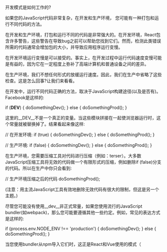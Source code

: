 
开发模式是如何工作的?

如果您的JavaScript代码非常复杂，在开发和生产环境， 您可能有一种打包和运行不同代码的方法。

在开发和生产环境，打包和运行不同的代码是非常强大的。在开发环境，React包含许多警告，这些警告在导致bug之前可以帮助您找到它们。然而，检测此类错误所需的代码通常会增加包的大小，并导致应用程序运行变慢。

在开发环境运行变慢是可以接受的。事实上，在开发过程中运行代码速度变慢可能是有益的，因为它在一定程度上弥补了高端计算机和普通设备之间的差异。

在生产环境，我们不想任何形式的放缓运行速度。因此，我们在生产中省略了这些检查。这是怎么回事?让我们来看看。

在开发中，运行不同代码正确的方法，取决于JavaScript构建途径(以及是否有)。Facebook是这样的:

if (__DEV__) {
  doSomethingDev();
} else {
  doSomethingProd();
}

这里的__DEV__不是一个真正的变量。当这些模块拼接在一起使浏览器运行时，这个常量就被替换掉了。结果看起来像这样:

// 在开发环境:
if (true) {
  doSomethingDev();
} else {
  doSomethingProd();
}

// 生产环境:
if (false) {
  doSomethingDev();
} else {
  doSomethingProd(); 
}

在生产环境，您需要压缩工具对代码进行压缩（例如：terser）。大多数JavaScript压缩工具将无效的代码做一个有限形式的压缩，例如删除if (false)分支的代码。所以在生产中你只会看到:

// 生产环境压缩之后的代码
doSomethingProd();

(注意：用主流JavaScript工具有效地删除无效代码有很大的限制，但这是另一个主题。)

尽管您可能没有使用__dev__非正式常量，如果您使用流行的JavaScript bundler(如webpack)，那么您可能要遵循其他一些约定。例如，常见的表达方式是这样的:

if (process.env.NODE_ENV !== 'production') {
  doSomethingDev();
} else {
  doSomethingProd();
}

当您使用bundler从npm导入它们时，这正是React和Vue使用的模式（<script>标签构建开发和生产两个不同的版本，.js和.min.js文件）

这个特殊的约定最初来自Node.js。在node.js，有一个全局进程变量，公开系统的环境变量作为process.env对象的一个属性。然而，当您在前端代码库中看到这种模式时，通常不会涉及任何实际的process变量。

相反,整个的process.env.NODE_ENV表达式在构建时被字符串文字所替代,例如我们的非正式__DEV__常量

// 开发环境:
if ('development' !== 'production') { // true
  doSomethingDev();
} else {
  doSomethingProd();
}

// 在生产环境
if ('production' !== 'production') { // false
  doSomethingDev();
} else {
  doSomethingProd();
}

因为整个表达式是常量('production' !== 'production'必然为false)，所以压缩工具也可以删除其他分支代码。

// 生产环境压缩后:
doSomethingProd();

Mischief管理。

注意，这对更复杂的表达式不起作用:
let mode = 'production';
if (mode !== 'production') {
	// 不能保证被消除
}

由于语言的动态特性，JavaScript静态分析工具不是很智能。当他们看到像mode这样的变量而不是像false或'production' !== 'production'这样的静态表达式时，他们通常不会消除。

同样，当使用高级的import语句时，在JavaScript中，跨模块删除无效的代码不能很好的起作用:

// 不保证被消除
import {someFunc} from 'some-module';

if (false) {
  someFunc();
}

因此，您需要以一种非常机械的方式编写代码，使条件绝对是静态的，并确保要消除的所有代码都在其中。

要使所有这些工作正常，您的bundler需要process.env.NODE_ENV替换，并需要知道您希望以哪种模式构建项目。

几年前，常常忘记配置环境。经常会看到一个处于开发模式的项目部署到生产环境中。

这很糟糕，因为这会使网站加载和运行速度变慢。

在过去两年中，情况有了显著的改善。例如，webpack添加了一个简单的模式选项，代替手动配置process.env.NODE_ENV。在开发模式网站React DevTools显示一个红色图标，这使得用户很容易发现甚至报告。
 

像Create React App、Next/Nuxt、Vue CLI、Gatsby和其他一些特有的设置，将开发构建和生产构建分离成两个单独的命令使它变得更糟糕(例如，npm start和npm run build)。通常，只部署生产版本，因此开发人员不能再犯这个错误。

总是有这样一种说法，即生产模式是需要默认的，而开发模式需要opt-in。就我个人而言，我不认为这个论点有说服力。从开发模式警告中获益最多的人通常是库的新手。他们不知道如何打开它，这些警告没有及时被察觉，导致未在早期发现很多bug。

是的，性能问题很糟糕。但向最终用户提供有缺陷的体验也是如此。例如，
React key warning有助于防止错误，比如向错误的人或购买错误的产品的人发送消息。禁用此警告进行开发对您和您的用户都是一个重大风险。如果默认情况下它是关闭的，那么当您找到toggle并打开它时，您将有太多警告需要清除。所以大多数人会把它切换回去。这就是为什么需要从一开始就打开它，而不是稍后才启用它。

最后，即使开发警告是可选的，并且开发人员知道在开发的早期就启用它们，我们回到最初的问题。部署到生产环境时，有人会不小心让它们处于打开状态!

就我个人而言，我相信工具显示和使用正确的模式，取决于您是在调试还是部署。几十年来，除了web浏览器之外，几乎所有其他环境(无论是移动环境、桌面环境还是服务器环境)就有一种方法来加载和区分开发和生产构建。

提出并依赖于特别的约定，而不是库。也许JavaScript环境是时候把这种区别看作是头等需要了。

理论说得够多了!
让我们再来看看这段代码:
if (process.env.NODE_ENV !== 'production') {
  doSomethingDev();
} else {
  doSomethingProd();
}
您可能会想:如果前端没有真正的process对象，为什么像React和Vue这样的库在npm构建中要依赖它?
(再次澄清一下,script标签可以在浏览器中加载，React和Vue都提供，不要依赖于它，相反，您必须在开发.js文件和生产.min.js文件之间做出选择，下面的小节只讨论如何通过从npm导入一个bundler来使用React或Vue)


就像编程中的许多事情一样，这种特殊的约定主要有历史原因。我们仍然在使用它，因为现在它被不同的工具广泛采用。转换到其他东西代价是很高的。

那么它背后的历史是什么呢?

在import和exports语法标准化之前的很多年，有几种相互竞争的方式来表达模块之间的关系。Node.js推广了require()和module.exports，被称为CommonJS。

早期发布在npm上的代码是为Node.js编写的。Express是最流行的Node服务器端框架（也许现在仍然如此），并使用NODE_ENV环境变量启用生产模式。其他一些npm包也采用了相同的约定。

早期的JavaScript打包，如browserify，希望能够在前端项目中使用来自npm的代码。(你可能无法想象当时在前端几乎没有人使用npm!)因此，他们将Node.js生态系统中已经存在的相同约定扩展到前端代码。

最初的“envify”版本于2013年发布。在那个时代，React当时是开源的。使用browserify的npm似乎是打包前端CommonJS代码的最佳解决方案。

从一开始，React开始提供npm构建。React越来越流行，与CommonJS模块和前端代码通过npm模块化编写JavaScript的实践也是如此

在生产模式，React需要删除development-only的代码。Browserify已经为这个问题提供了一个解决方案，为了npm 构建，React也采用了process.env.NODE_ENV的约定。随着时间的推移，许多其他工具和库，包括webpack和Vue，也是这么做的。

到2019年，browserify已经失去了相当多的市场份额，在构建步骤中用development和production替换process.env.NODE_ENV是一个与以前一样流行的约定。


（如何采用ES模块作为一种分发模式而不是authoring 模式这将很有趣，改变了这个方式，在Twitter上告诉我?）
还有一件事可能会让您感到困惑，那就是在GitHub上的React源代码中，您将看到使用了__DEV__作为一个神奇的变量。但是在npm上的React代码中，它使用process.env.NODE_ENV。这是怎么回事?

历史上，在源代码中我们使用__DEV__来匹配Facebook的源代码。长期以来，React被直接复制到Facebook的代码库中，所以需要遵循同样的规则。对于npm，在之前的版本中，我们有一个构建步骤，用process.env.NODE_ENV !== 'production'替换了__DEV__检查。

这有时是个问题。有时候，依赖于Node.js约定的代码模式在npm上运行得很好，在 Facebook上就报错，反之亦然。

从React 16开始，我们改变了方法。相反，我们现在为每个环境编译一个包(包括<script>标签，npm,和Facebook内部代码库)，因此，即使是用于npm的CommonJS代码也会被编译成独立的开发和生产包

这意味着，当React源代码说if (__DEV__)，实际上，我们每生产一个包要生产两个包。其中一个已经用__DEV__ = true预编译，另一个用__DEV__ = false预编译。npm上每个包的入口“决定”导出哪个包。

例如：

if (process.env.NODE_ENV === 'production') {
  module.exports = require('./cjs/react.production.min.js');
} else {
  module.exports = require('./cjs/react.development.js');
}

这是唯一的地方，你的bundler将插入development或production作为一个字符串，你的压缩工具将从development-only require中去除。

react.production.min.js和react.development.js都没有任何process.env.NODE_ENV检查。这很好，因为当实际运行在Node上时。Process.env有点慢。提前在这两种模式下编译bundle还可以让我们更一致地优化文件大小，而不管您使用的是哪种bundler或minifier。

这就是它的工作原理!

我希望有一种更一流的方法可以做到这一点，而不依赖于惯例，但我们现在就在这里。如果模式在所有JavaScript环境中都是一个一流的概念，如果浏览器能够以某种方式在开发模式下运行一些代码，而开发模式本不应该运行这些代码，那就太好了。




另一方面，一个项目中的约定如何能够在整个生态系统中传播，这是非常有趣的。EXPRESS_ENV于2010年成为NODE_ENV，并于2013年扩展到前端。这个解决方案也许并不完美，但是对于每个项目来说，采用它的成本要低于说服其他人做不同的事情的成本。这两种方式的对比，给我们上了宝贵的一课，理解这种动态是如何进行的，可以将成功的标准化尝试与失败区分开来。

开发模式与生产模式的分离是一项非常有用的技术。我建议在您的库和应用程序代码中使用它，用于那些在生产环境中执行开销太大，但在开发中执行却很有价值的检查。

对于任何强大的特性，都有一些方法可以误用它。这将是我下一篇文章的主题!




